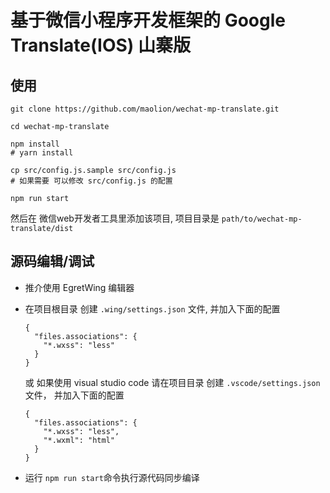 # 基于微信小程序开发框架的 Google Translate(IOS) 山寨版

## 使用

```
git clone https://github.com/maolion/wechat-mp-translate.git

cd wechat-mp-translate

npm install
# yarn install

cp src/config.js.sample src/config.js
# 如果需要 可以修改 src/config.js 的配置

npm run start
```

然后在 微信web开发者工具里添加该项目, 项目目录是 ```path/to/wechat-mp-translate/dist```


## 源码编辑/调试

- 推介使用 EgretWing 编辑器
- 在项目根目录 创建 ```.wing/settings.json``` 文件, 并加入下面的配置

  ```
  {
    "files.associations": {
      "*.wxss": "less"
    }
  }
  ```

  或 如果使用 visual studio code 请在项目目录 创建 ```.vscode/settings.json``` 文件，
  并加入下面的配置

  ```
  {
    "files.associations": {
      "*.wxss": "less",
      "*.wxml": "html"
    }
  }
  ```

- 运行 ```npm run start```命令执行源代码同步编译
